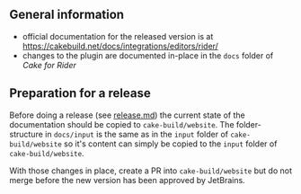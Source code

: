 ## General information

- official documentation for the released version is at https://cakebuild.net/docs/integrations/editors/rider/
- changes to the plugin are documented in-place in the `docs` folder of *Cake for Rider*

## Preparation for a release

Before doing a release (see [release.md](./release.md)) the current state of the documentation should be
copied to `cake-build/website`. The folder-structure in `docs/input` is the same as in the `input` folder of 
`cake-build/website` so it's content can simply be copied to the `input` folder of `cake-build/website`.

With those changes in place, create a PR into `cake-build/website` but do not merge before the new version
has been approved by JetBrains.
